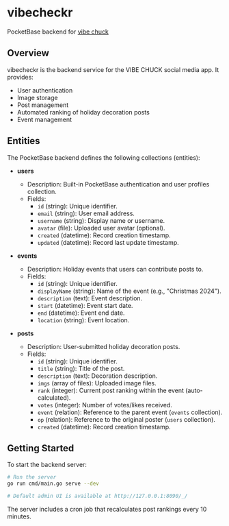 # vibecheckr

PocketBase backend for [vibe chuck](www.github.com/we-be/vibe-check)

## Overview

vibecheckr is the backend service for the VIBE CHUCK social media app. It provides:
- User authentication
- Image storage
- Post management
- Automated ranking of holiday decoration posts
 - Event management

## Entities

The PocketBase backend defines the following collections (entities):

- **users**
  - Description: Built-in PocketBase authentication and user profiles collection.
  - Fields:
    - `id` (string): Unique identifier.
    - `email` (string): User email address.
    - `username` (string): Display name or username.
    - `avatar` (file): Uploaded user avatar (optional).
    - `created` (datetime): Record creation timestamp.
    - `updated` (datetime): Record last update timestamp.

- **events**
  - Description: Holiday events that users can contribute posts to.
  - Fields:
    - `id` (string): Unique identifier.
    - `displayName` (string): Name of the event (e.g., "Christmas 2024").
    - `description` (text): Event description.
    - `start` (datetime): Event start date.
    - `end` (datetime): Event end date.
    - `location` (string): Event location.

- **posts**
  - Description: User-submitted holiday decoration posts.
  - Fields:
    - `id` (string): Unique identifier.
    - `title` (string): Title of the post.
    - `description` (text): Decoration description.
    - `imgs` (array of files): Uploaded image files.
    - `rank` (integer): Current post ranking within the event (auto-calculated).
    - `votes` (integer): Number of votes/likes received.
    - `event` (relation): Reference to the parent event (`events` collection).
    - `op` (relation): Reference to the original poster (`users` collection).
    - `created` (datetime): Record creation timestamp.

## Getting Started

To start the backend server:

```bash
# Run the server
go run cmd/main.go serve --dev

# Default admin UI is available at http://127.0.0.1:8090/_/
```

The server includes a cron job that recalculates post rankings every 10 minutes.
